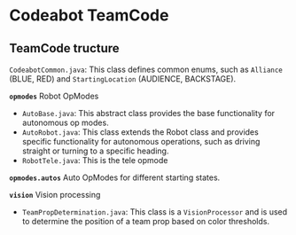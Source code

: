 # Codeabot TeamCode

## TeamCode tructure

`CodeabotCommon.java`: This class defines common enums, such as `Alliance` (BLUE, RED) and `StartingLocation` (AUDIENCE, BACKSTAGE).

**`opmodes`** Robot OpModes

- `AutoBase.java`: This abstract class provides the base functionality for autonomous op modes.
- `AutoRobot.java`: This class extends the Robot class and provides specific functionality for autonomous operations, such as driving straight or turning to a specific heading.
- `RobotTele.java`: This is the tele opmode

**`opmodes.autos`**
Auto OpModes for different starting states.

**`vision`** Vision processing

- `TeamPropDetermination.java`: This class is a `VisionProcessor` and is used to determine the position of a team prop based on color thresholds.

